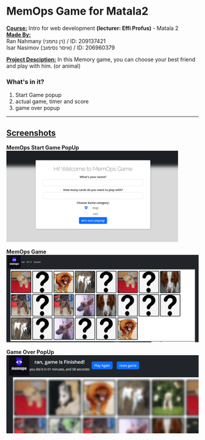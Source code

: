 # MemOps Game for Matala2
<u>**Course:**</u> Intro for web development **(lecturer: Effi Profus)** - Matala 2  
<u>**Made By:**</u>  
Ran Nahmany (רן נחמני) / ID: 209137421  
Isar Nasimov (איסר נסימוב) / ID: 206960379

<u>**Project Desciption:**</u> In this Memory game, you can choose your best friend and play with him. (or animal)


### **What's in it?**
1.  Start Game popup
2.  actual game, timer and score
3.  game over popup  

___
## <u> Screenshots </u>
**MemOps Start Game PopUp**  
<img src="screenshots/screenshot1.png" alt="drawing" width="450"/>

**MemOps Game**  
<img src="screenshots/screenshot2.png" alt="drawing" width="600"/>

**Game Over PopUp**  
<img src="screenshots/screenshot3.png" alt="drawing" width="600"/>